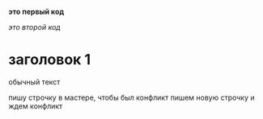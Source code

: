 **это первый код**

*это второй код*

# заголовок 1

обычный текст

пишу строчку в мастере, чтобы был конфликт
пишем новую строчку и ждем конфликт
